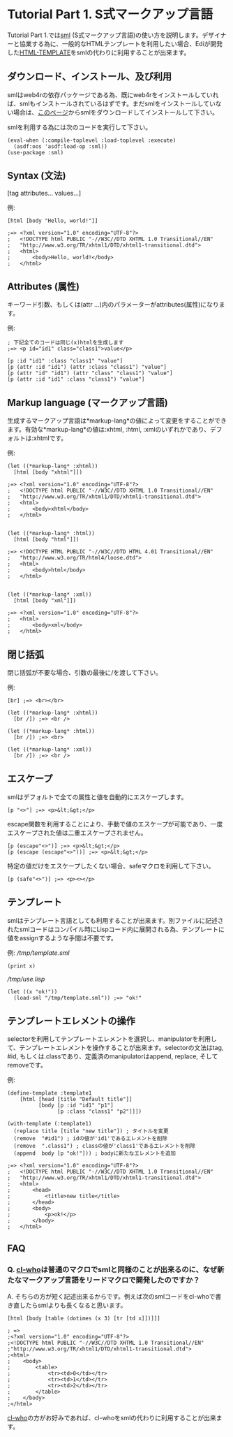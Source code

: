Tutorial Part 1. S式マークアップ言語
=====================================
Tutorial Part 1.では[sml](http://github.com/tomoyuki28jp/sml/) (S式マークアップ言語)の使い方を説明します。デザイナーと協業する為に、一般的なHTMLテンプレートを利用したい場合、Ediが開発した[HTML-TEMPLATE](http://www.weitz.de/html-template/)をsmlの代わりに利用することが出来ます。


ダウンロード、インストール、及び利用
-------------------------------------
smlはweb4rの依存パッケージである為、既にweb4rをインストールしていれば、smlもインストールされているはずです。まだsmlをインストールしていない場合は、[このページ](https://github.com/tomoyuki28jp/sml)からsmlをダウンロードしてインストールして下さい。

smlを利用する為には次のコードを実行して下さい。

    (eval-when (:compile-toplevel :load-toplevel :execute)
      (asdf:oos 'asdf:load-op :sml))
    (use-package :sml)

Syntax (文法)
--------------
[tag attributes... values...]

例:

    [html [body "Hello, world!"]]

    ;=> <?xml version="1.0" encoding="UTF-8"?>
    ;   <!DOCTYPE html PUBLIC "-//W3C//DTD XHTML 1.0 Transitional//EN"
    ;   "http://www.w3.org/TR/xhtml1/DTD/xhtml1-transitional.dtd">
    ;   <html>
    ;       <body>Hello, world!</body>
    ;   </html>

Attributes (属性)
------------------
キーワード引数、もしくは(attr ...)内のパラメーターがattributes(属性)になります。

例:

    ; 下記全てのコードは同じ(x)htmlを生成します
    ;=> <p id="id1" class="class1">value</p>
    
    [p :id "id1" :class "class1" "value"]
    [p (attr :id "id1") (attr :class "class1") "value"]
    [p (attr "id" "id1") (attr "class" "class1") "value"]
    [p (attr :id "id1" :class "class1") "value"]
    
Markup language (マークアップ言語)
-----------------------------------
生成するマークアップ言語は\*markup-lang\*の値によって変更をすることができます。有効な\*markup-lang\*の値は:xhtml, :html, :xmlのいずれかであり、デフォルトは:xhtmlです。

例:

    (let ((*markup-lang* :xhtml))
      [html [body "xhtml"]])

    ;=> <?xml version="1.0" encoding="UTF-8"?>
    ;   <!DOCTYPE html PUBLIC "-//W3C//DTD XHTML 1.0 Transitional//EN"
    ;   "http://www.w3.org/TR/xhtml1/DTD/xhtml1-transitional.dtd">
    ;   <html>
    ;       <body>xhtml</body>
    ;   </html>


    (let ((*markup-lang* :html))
      [html [body "html"]])      

    ;=> <!DOCTYPE HTML PUBLIC "-//W3C//DTD HTML 4.01 Transitional//EN"
    ;   "http://www.w3.org/TR/html4/loose.dtd">
    ;   <html>
    ;       <body>html</body>
    ;   </html>


    (let ((*markup-lang* :xml))
      [html [body "xml"]])

    ;=> <?xml version="1.0" encoding="UTF-8"?>
    ;   <html>
    ;       <body>xml</body>
    ;   </html>

閉じ括弧
---------
閉じ括弧が不要な場合、引数の最後に/を渡して下さい。

例:

    [br] ;=> <br></br>

    (let ((*markup-lang* :xhtml))
      [br /]) ;=> <br />

    (let ((*markup-lang* :html))
      [br /]) ;=> <br>

    (let ((*markup-lang* :xml))
      [br /]) ;=> <br />

エスケープ
-----------
smlはデフォルトで全ての属性と値を自動的にエスケープします。

    [p "<>"] ;=> <p>&lt;&gt;</p>

escape関数を利用することにより、手動で値のエスケープが可能であり、一度エスケープされた値は二重エスケープされません。

    [p (escape"<>")] ;=> <p>&lt;&gt;</p>
    [p (escape (escape"<>"))] ;=> <p>&lt;&gt;</p>

特定の値だけをエスケープしたくない場合、safeマクロを利用して下さい。

    [p (safe"<>")] ;=> <p><></p>

テンプレート
-------------
smlはテンプレート言語としても利用することが出来ます。別ファイルに記述されたsmlコードはコンパイル時にLispコード内に展開される為、テンプレートに値をassignするような手間は不要です。

例:
*/tmp/template.sml*

    (print x)

*/tmp/use.lisp*

    (let ((x "ok!"))
      (load-sml "/tmp/template.sml")) ;=> "ok!"

テンプレートエレメントの操作
-----------------------------
selectorを利用してテンプレートエレメントを選択し、manipulatorを利用して、テンプレートエレメントを操作することが出来ます。selectorの文法はtag, #id, もしくは.classであり、定義済のmanipulatorはappend, replace, そしてremoveです。

例:

    (define-template :template1
        [html [head [title "Default title"]]
              [body [p :id "id1" "p1"]
                    [p :class "class1" "p2"]]])
    
    (with-template (:template1)
      (replace title [title "new title"]) ; タイトルを変更
      (remove  "#id1") ; idの値が'id1'であるエレメントを削除
      (remove  ".class1") ; classの値が'class1'であるエレメントを削除
      (append  body [p "ok!"])) ; bodyに新たなエレメントを追加

    ;=> <?xml version="1.0" encoding="UTF-8"?>
    ;   <!DOCTYPE html PUBLIC "-//W3C//DTD XHTML 1.0 Transitional//EN"
    ;   "http://www.w3.org/TR/xhtml1/DTD/xhtml1-transitional.dtd">
    ;   <html>
    ;       <head>
    ;           <title>new title</title>
    ;       </head>
    ;       <body>
    ;           <p>ok!</p>
    ;       </body>
    ;   </html>

FAQ
----
### Q. [cl-who](http://www.weitz.de/cl-who/)は普通のマクロでsmlと同様のことが出来るのに、なぜ新たなマークアップ言語をリードマクロで開発したのですか？

A. そちらの方が短く記述出来るからです。例えば次のsmlコードをcl-whoで書き直したらsmlよりも長くなると思います。

    [html [body [table (dotimes (x 3) [tr [td x]])]]]
    
    ; =>
    ;<?xml version="1.0" encoding="UTF-8"?>
    ;<!DOCTYPE html PUBLIC "-//W3C//DTD XHTML 1.0 Transitional//EN"
    ;"http://www.w3.org/TR/xhtml1/DTD/xhtml1-transitional.dtd">
    ;<html>
    ;    <body>
    ;        <table>
    ;            <tr><td>0</td></tr>
    ;            <tr><td>1</td></tr>
    ;            <tr><td>2</td></tr>
    ;        </table>
    ;    </body>
    ;</html>


[cl-who](http://www.weitz.de/cl-who/)の方がお好みであれば、cl-whoをsmlの代わりに利用することが出来ます。
